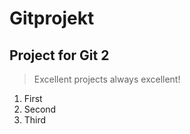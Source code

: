 #  Gitprojekt
##  Project for Git 2

>Excellent projects always excellent!

1. First
2. Second
3. Third